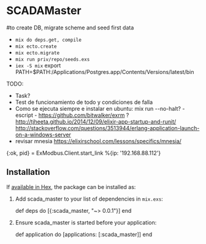 # SCADAMaster

#to create DB, migrate scheme and seed first data
* `mix do deps.get, compile`
* `mix ecto.create`
* `mix ecto.migrate`
* `mix run priv/repo/seeds.exs`
* `iex -S mix`
export PATH=$PATH:/Applications/Postgres.app/Contents/Versions/latest/bin

TODO:
- Task?
- Test de funcionamiento de todo y condiciones de falla
- Como se ejecuta siempre e instalar en ubuntu: mix run --no-halt? - escript - https://github.com/bitwalker/exrm  ?
   http://tjheeta.github.io/2014/12/09/elixir-app-startup-and-runit/ 
   http://stackoverflow.com/questions/3513944/erlang-application-launch-on-a-windows-server
- revisar mnesia https://elixirschool.com/lessons/specifics/mnesia/

{:ok, pid} = ExModbus.Client.start_link %{ip: '192.168.88.112'}

## Installation

If [available in Hex](https://hex.pm/docs/publish), the package can be installed as:

  1. Add scada_master to your list of dependencies in `mix.exs`:

        def deps do
          [{:scada_master, "~> 0.0.1"}]
        end

  2. Ensure scada_master is started before your application:

        def application do
          [applications: [:scada_master]]
        end

